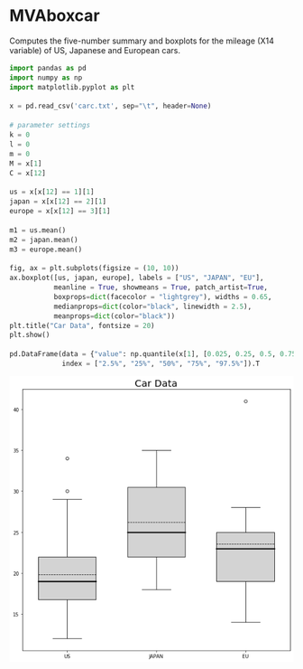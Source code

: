 # MVAboxcar
Computes the five-number summary and boxplots for the mileage (X14 variable) of US, Japanese and European cars.

```python
import pandas as pd
import numpy as np
import matplotlib.pyplot as plt

x = pd.read_csv('carc.txt', sep="\t", header=None)

# parameter settings
k = 0
l = 0
m = 0
M = x[1]
C = x[12]

us = x[x[12] == 1][1]
japan = x[x[12] == 2][1]
europe = x[x[12] == 3][1]

m1 = us.mean()
m2 = japan.mean()
m3 = europe.mean()

fig, ax = plt.subplots(figsize = (10, 10))
ax.boxplot([us, japan, europe], labels = ["US", "JAPAN", "EU"], 
           meanline = True, showmeans = True, patch_artist=True, 
           boxprops=dict(facecolor = "lightgrey"), widths = 0.65, 
           medianprops=dict(color="black", linewidth = 2.5), 
           meanprops=dict(color="black"))
plt.title("Car Data", fontsize = 20)
plt.show()

pd.DataFrame(data = {"value": np.quantile(x[1], [0.025, 0.25, 0.5, 0.75, 0.975])}, 
             index = ["2.5%", "25%", "50%", "75%", "97.5%"]).T
```
![MVAboxcar](MVAboxcar-1_python.png)
